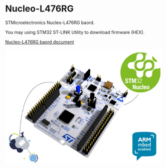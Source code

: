 # Nucleo-L476RG

STMicroelectronics Nucleo-L476RG baord.

You may using STM32 ST-LINK Utility to download firmware (HEX).

[Nucleo-L476RG baord document](http://www.st.com/content/st_com/en/products/evaluation-tools/product-evaluation-tools/mcu-eval-tools/stm32-mcu-eval-tools/stm32-mcu-nucleo/nucleo-l476rg.html)

![Nucleo-L476RG](en.nucleo-Lx.jpg)

